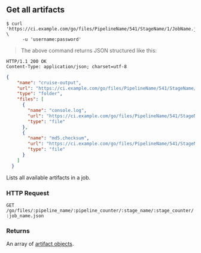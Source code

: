 ## Get all artifacts

```shell
$ curl 'https://ci.example.com/go/files/PipelineName/541/StageName/1/JobName.json' \
      -u 'username:password'
```

> The above command returns JSON structured like this:

```http
HTTP/1.1 200 OK
Content-Type: application/json; charset=utf-8
```

```json
{
    "name": "cruise-output",
    "url": "https://ci.example.com/go/files/PipelineName/541/StageName/1/JobName/cruise-output",
    "type": "folder",
    "files": [
      {
        "name": "console.log",
        "url": "https://ci.example.com/go/files/PipelineName/541/StageName/1/JobName/cruise-output/console.log",
        "type": "file"
      },
      {
        "name": "md5.checksum",
        "url": "https://ci.example.com/go/files/PipelineName/541/StageName/1/JobName/cruise-output/md5.checksum",
        "type": "file"
      }
    ]
  }
```

Lists all available artifacts in a job.

### HTTP Request

`GET /go/files/:pipeline_name/:pipeline_counter/:stage_name/:stage_counter/:job_name.json`

### Returns

An array of [artifact objects](#the-artifact-object).
